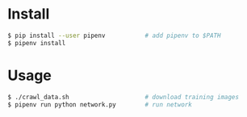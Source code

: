 # Install
``` sh
$ pip install --user pipenv           # add pipenv to $PATH
$ pipenv install
```

# Usage
``` sh
$ ./crawl_data.sh                     # download training images
$ pipenv run python network.py        # run network
```
